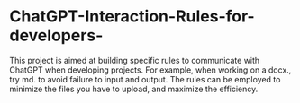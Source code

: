 # ChatGPT-Interaction-Rules-for-developers-
This project is aimed at building specific rules to communicate with ChatGPT when developing projects. For example, when working on a docx., try md. to avoid failure to input and output. The rules can be employed to minimize the files you have to upload, and maximize the efficiency.

